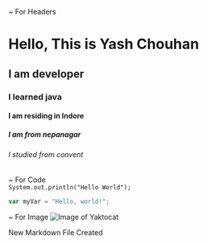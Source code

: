 ~ For Headers
# Hello, This is Yash Chouhan
## I am developer
### I learned java
#### I am residing in Indore
##### I am from nepanagar
###### I studied from convent

~ For Code
<br>
``` System.out.println("Hello World"); ```
``` javascript
var myVar = "Hello, world!";
```

~ For Image
![Image of Yaktocat](https://octodex.github.com/images/yaktocat.png)


New Markdown File Created
